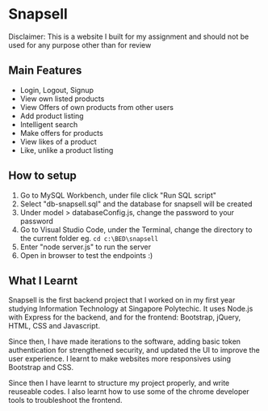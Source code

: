 # Snapsell

Disclaimer: This is a website I built for my assignment and should not be used for any purpose other than for review

## Main Features

- Login, Logout, Signup
- View own listed products
- View Offers of own products from other users
- Add product listing
- Intelligent search
- Make offers for products
- View likes of a product
- Like, unlike a product listing

## How to setup

1. Go to MySQL Workbench, under file click "Run SQL script"
2. Select "db-snapsell.sql" and the database for snapsell will be created
3. Under model > databaseConfig.js, change the password to your password
4. Go to Visual Studio Code, under the Terminal, change the directory to the current folder eg. `cd c:\BED\snapsell`
5. Enter "node server.js" to run the server
6. Open in browser to test the endpoints :)

## What I Learnt

Snapsell is the first backend project that I worked on in my first year studying Information Technology at Singapore Polytechic. It uses Node.js with Express for the backend, and for the frontend: Bootstrap, jQuery, HTML, CSS and Javascript.

Since then, I have made iterations to the software, adding basic token authentication for strengthened security, and updated the UI to improve the user experience. I learnt to make websites more responsives using Bootstrap and CSS.

Since then I have learnt to structure my project properly, and write reuseable codes. I also learnt how to use some of the chrome developer tools to troubleshoot the frontend.
